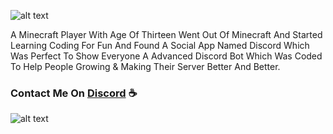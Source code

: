 ![alt text](./images/top.svg)

A Minecraft Player With Age Of Thirteen Went Out Of Minecraft And Started Learning Coding For Fun And Found A Social App Named Discord Which Was Perfect To Show Everyone A Advanced Discord Bot Which Was Coded To Help People Growing & Making Their Server Better And Better.

### Contact Me On [Discord](Discord) :coffee:
![alt text](./images/bottom.svg)

